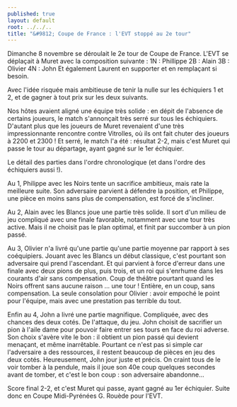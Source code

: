 ```yaml
---
published: true
layout: default
root: ../../..
title: "&#9812; Coupe de France : l'EVT stoppé au 2e tour"
---
```



Dimanche 8 novembre se déroulait le 2e tour de Coupe de France. L'EVT se déplaçait à Muret avec la composition suivante :
1N : Phillippe
2B : Alain
3B : Olivier
4N : John
Et également Laurent en supporter et en remplaçant si besoin.
 
Avec l'idée risquée mais ambitieuse de tenir la nulle sur les échiquiers 1 et 2, et de gagner à tout prix sur les deux suivants.
 
Nos hôtes avaient aligné une équipe très solide : en dépit de l'absence de certains joueurs, le match s'annonçait très serré sur tous les échiquiers. D'autant plus que les joueurs de Muret revenaient d'une très impressionnante rencontre contre Vitrolles, où ils ont fait chuter des joueurs à 2200 et 2300 !
Et serré, le match l'a été : résultat 2-2, mais c'est Muret qui passe le tour au départage, ayant gagné sur le 1er échiquier.
 
Le détail des parties dans l'ordre chronologique (et dans l'ordre des échiquiers aussi !).
 
Au 1, Philippe avec les Noirs tente un sacrifice ambitieux, mais rate la meilleure suite. Son adversaire parvient à défendre la position, et Philippe, une pièce en moins sans plus de compensation, est forcé de s'incliner.

Au 2, Alain avec les Blancs joue une partie très solide. Il sort d'un milieu de jeu compliqué avec une finale favorable, notamment avec une tour très active. Mais il ne choisit pas le plan optimal, et finit par succomber à un pion passé.

Au 3, Olivier n'a livré qu'une partie qu'une partie moyenne par rapport à ses coéquipiers. Jouant avec les Blancs un début classique, c'est pourtant son adversaire qui prend l'ascendant. Et qui parvient à force d'erreur dans une finale avec deux pions de plus, puis trois, et un roi qui s'enrhume dans les courants d'air sans compensation. Coup de théâtre pourtant quand les Noirs offrent sans aucune raison ... une tour ! Entière, en un coup, sans compensation. La seule consolation pour Olivier : avoir empoché le point pour l'équipe, mais avec une prestation pas terrible du tout.

Enfin au 4, John a livré une partie magnifique. Compliquée, avec des chances des deux cotés. De l'attaque, du jeu. John choisit de sacrifier un pion à l'aile dame pour pouvoir faire entrer ses tours en face du roi adverse. Son choix s'avère vite le bon : il obtient un pion passé qui devient menaçant, et même inarrêtable. Pourtant ce n'est pas si simple car l'adversaire a des ressources, il restent beaucoup de pièces en jeu des deux cotés. Heureusement, John jour juste et précis. On craint tous de le voir tomber à la pendule, mais il joue son 40e coup quelques secondes avant de tomber, et c'est le bon coup : son adversaire abandonne...

Score final 2-2, et c'est Muret qui passe, ayant gagné au 1er échiquier. Suite donc en Coupe Midi-Pyrénées G. Rouède pour l'EVT.

